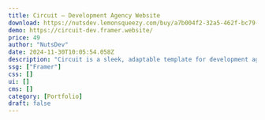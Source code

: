 ```yaml
---
title: Circuit — Development Agency Website
download: https://nutsdev.lemonsqueezy.com/buy/a7b004f2-32a5-462f-bc79-f4fbf6496cce?aff=YGGpO5
demo: https://circuit-dev.framer.website/
price: 49
author: "NutsDev"
date: 2024-11-30T10:05:54.058Z
description: "Circuit is a sleek, adaptable template for development agencies, featuring a clean layout to showcase projects and services professionally."
ssg: ["Framer"]
css: []
ui: []
cms: []
category: [Portfolio]
draft: false
---
```

